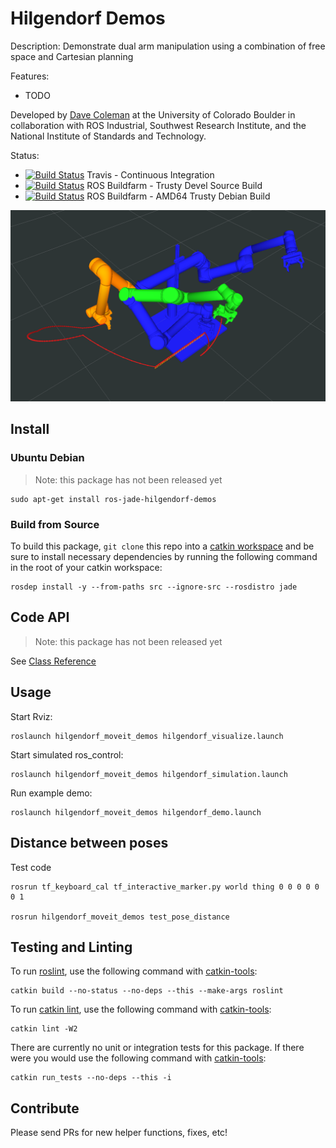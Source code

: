 # Hilgendorf Demos

Description: Demonstrate dual arm manipulation using a combination of free space and Cartesian planning

Features:

 - TODO

Developed by [Dave Coleman](http://dav.ee/) at the University of Colorado Boulder in collaboration with ROS Industrial, Southwest Research Institute, and the National Institute of Standards and Technology.

Status:

 * [![Build Status](https://travis-ci.org/davetcoleman/hilgendorf_demos.svg)](https://travis-ci.org/davetcoleman/hilgendorf_demos) Travis - Continuous Integration
 * [![Build Status](http://build.ros.org/buildStatus/icon?job=Jsrc_uT__hilgendorf_demos__ubuntu_trusty__source)](http://build.ros.org/view/Jsrc_uT/job/Jsrc_uT__hilgendorf_demos__ubuntu_trusty__source/) ROS Buildfarm - Trusty Devel Source Build
 * [![Build Status](http://build.ros.org/buildStatus/icon?job=Jbin_uT64__hilgendorf_demos__ubuntu_trusty_amd64__binary)](http://build.ros.org/view/Jbin_uT64/job/Jbin_uT64__hilgendorf_demos__ubuntu_trusty_amd64__binary/) ROS Buildfarm - AMD64 Trusty Debian Build

![](resources/screenshot.png)

## Install

### Ubuntu Debian

> Note: this package has not been released yet

    sudo apt-get install ros-jade-hilgendorf-demos

### Build from Source

To build this package, ``git clone`` this repo into a [catkin workspace](http://wiki.ros.org/catkin/Tutorials/create_a_workspace) and be sure to install necessary dependencies by running the following command in the root of your catkin workspace:

    rosdep install -y --from-paths src --ignore-src --rosdistro jade

## Code API

> Note: this package has not been released yet

See [Class Reference](http://docs.ros.org/jade/api/hilgendorf_demos/html/)

## Usage

Start Rviz:

    roslaunch hilgendorf_moveit_demos hilgendorf_visualize.launch

Start simulated ros_control:

    roslaunch hilgendorf_moveit_demos hilgendorf_simulation.launch

Run example demo:

    roslaunch hilgendorf_moveit_demos hilgendorf_demo.launch

## Distance between poses

Test code

    rosrun tf_keyboard_cal tf_interactive_marker.py world thing 0 0 0 0 0 0 1

    rosrun hilgendorf_moveit_demos test_pose_distance
## Testing and Linting

To run [roslint](http://wiki.ros.org/roslint), use the following command with [catkin-tools](https://catkin-tools.readthedocs.org/):

    catkin build --no-status --no-deps --this --make-args roslint

To run [catkin lint](https://pypi.python.org/pypi/catkin_lint), use the following command with [catkin-tools](https://catkin-tools.readthedocs.org/):

    catkin lint -W2

There are currently no unit or integration tests for this package. If there were you would use the following command with [catkin-tools](https://catkin-tools.readthedocs.org/):

    catkin run_tests --no-deps --this -i

## Contribute

Please send PRs for new helper functions, fixes, etc!
